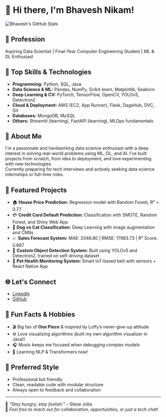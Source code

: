 # 👋 Hi there, I'm Bhavesh Nikam!
![Bhavesh's GitHub Stats](https://github-readme-stats.vercel.app/api?username=BhaveshNikam09&show_icons=true&theme=radical)
## 💼 Profession
Aspiring Data Scientist | Final-Year Computer Engineering Student | ML & DL Enthusiast

## 🧠 Top Skills & Technologies
- **Programming:** Python, SQL, Java  
- **Data Science & ML:** Pandas, NumPy, Scikit-learn, Matplotlib, Seaborn  
- **Deep Learning & CV:** PyTorch, TensorFlow, OpenCV, YOLOv5, Detectron2  
- **Cloud & Deployment:** AWS (EC2, App Runner), Flask, DagsHub, DVC, Git  
- **Databases:** MongoDB, MySQL  
- **Others:** Streamlit (learning), FastAPI (learning), MLOps fundamentals

## 📝 About Me
I'm a passionate and hardworking data science enthusiast with a deep interest in solving real-world problems using ML, DL, and AI. I’ve built projects from scratch, from idea to deployment, and love experimenting with new technologies.  
Currently preparing for tech interviews and actively seeking data science internships or full-time roles.

## 🚀 Featured Projects
- 🏠 **House Price Prediction:** Regression model with Random Forest, R² = 0.77  
- 💳 **Credit Card Default Prediction:** Classification with SMOTE, Random Forest, and Shiny Web App  
- 🐶 **Dog vs Cat Classification:** Deep Learning with image augmentation and CNNs  
- 📈 **Sales Forecast System:** MAE: 2046.80 | RMSE: 17983.73 | R² Score: 0.667  
- 🎯 **Custom Object Detection System:** Built using YOLOv5 and Detectron2, trained on self-driving dataset  
- 🐾 **Pet Health Monitoring System:** Smart IoT-based belt with sensors + React Native App

## 🌐 Let's Connect
- [LinkedIn](https://www.linkedin.com/in/bhavesh-nikam-375926277/)
- [GitHub](https://github.com/BhaveshNikam09)

## 🎉 Fun Facts & Hobbies
- 🎬 Big fan of **One Piece** & inspired by Luffy’s never-give-up attitude  
- ⚙️ Love visualizing algorithms (built my own algorithm visualizer in Java!)  
- 🎧 Music keeps me focused when debugging complex models  
- 🚀 Learning NLP & Transformers now!

## 📌 Preferred Style
- Professional but friendly  
- Clean, readable code with modular structure  
- Always open to feedback and collaboration

---

🧠 _“Stay hungry, stay foolish.”_ – Steve Jobs  
📩 _Feel free to reach out for collaboration, opportunities, or just a tech chat!_
